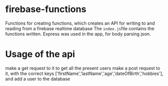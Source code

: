 # firebase-functions
Functions for creating functions, which creates an API for writing to and reading from a firebase realtime database
The `index.js`file contains the functions written.
Express was used in the app, for body parsing json.


# Usage of the api
make a get request to it to get all the present users
make a post request to it, with the correct keys ['firstName','lastName','age','dateOfBirth','hobbies'], and add a user to the database
